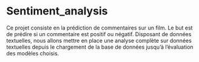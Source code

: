 # Sentiment_analysis
Ce projet consiste en la prédiction de commentaires sur un film. Le but est de prédire si un 
commentaire est positif ou négatif. Disposant de données textuelles, nous allons mettre en place une 
analyse complète sur données textuelles depuis le chargement de la base de données jusqu’à 
l’évaluation des modèles choisis.
